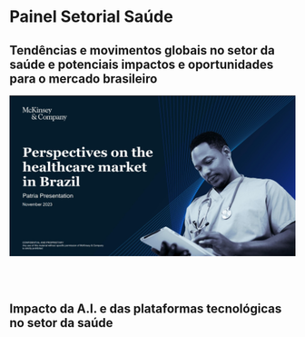 # Painel Setorial Saúde

## Tendências e movimentos globais no setor da saúde e potenciais impactos e oportunidades para o mercado brasileiro

<a href="pdfs/Terceira Apresentação.pdf" class="image fit"><img src="imgs/Terceira_Apresentação.jpg" alt=""></a>

<br/>
<br/>

## Impacto da A.I. e das plataformas tecnológicas no setor da saúde

<a href="pdfs/231107_Patria_MauricioFrança.pdf" class="image fit"><img src="imgs/231107_Patria_MauricioFrança.jpg" alt=""></a>
